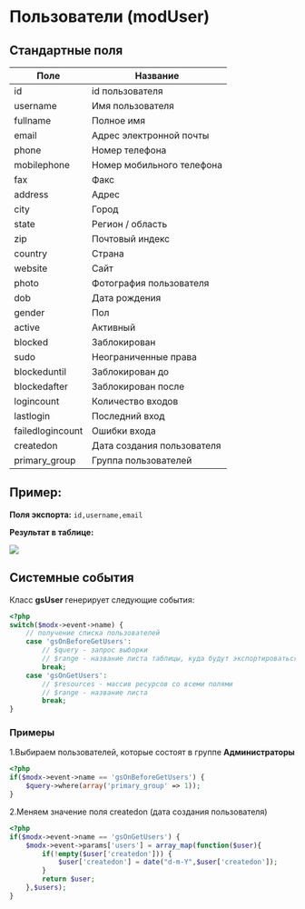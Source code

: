 # Пользователи (modUser)

## Стандартные поля

| Поле             | Название                   |
| ---------------- | -------------------------- |
| id               | id пользователя            |
| username         | Имя пользователя           |
| fullname         | Полное имя                 |
| email            | Адрес электронной почты    |
| phone            | Номер телефона             |
| mobilephone      | Номер мобильного телефона  |
| fax              | Факс                       |
| address          | Адрес                      |
| city             | Город                      |
| state            | Регион / область           |
| zip              | Почтовый индекс            |
| country          | Страна                     |
| website          | Сайт                       |
| photo            | Фотография пользователя    |
| dob              | Дата рождения              |
| gender           | Пол                        |
| active           | Активный                   |
| blocked          | Заблокирован               |
| sudo             | Неограниченные права       |
| blockeduntil     | Заблокирован до            |
| blockedafter     | Заблокирован после         |
| logincount       | Количество входов          |
| lastlogin        | Последний вход             |
| failedlogincount | Ошибки входа               |
| createdon        | Дата создания пользователя |
| primary_group    | Группа пользователей       |

## Пример:

**Поля экспорта:** `id,username,email`

**Результат в таблице:**

![](https://file.modx.pro/files/2/9/a/29ac130b7161d6f5ed704038a0d63679.jpg)

## Системные события

Класс **gsUser** генерирует следующие события:

```php
<?php
switch($modx->event->name) {
    // получение списка пользователей
    case 'gsOnBeforeGetUsers':
        // $query - запрос выборки
        // $range - название листа таблицы, куда будут экспортироваться данные
        break;
    case 'gsOnGetUsers':
        // $resources - массив ресурсов со всеми полями
        // $range - название листа
        break;
}
```

### Примеры

1.Выбираем пользователей, которые состоят в группе **Администраторы**

```php
<?php
if($modx->event->name == 'gsOnBeforeGetUsers') {
    $query->where(array('primary_group' => 1));
}
```

2.Меняем значение поля createdon (дата создания пользователя)

```php
<?php
if($modx->event->name == 'gsOnGetUsers') {
    $modx->event->params['users'] = array_map(function($user){
        if(!empty($user['createdon'])) {
            $user['createdon'] = date("d-m-Y",$user['createdon']);
        }
        return $user;
    },$users);
}
```
